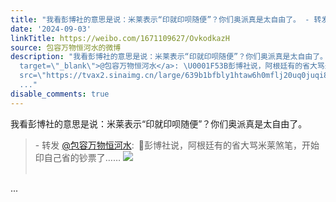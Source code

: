 ```yaml
---
title: "我看彭博社的意思是说：米莱表示“印就印呗随便”？你们奥派真是太自由了。 - 转发 @包容万物恒河水:&ensp;\U0001F53B彭博社说，阿根廷有的省大骂米莱煞笔，开始印自己..."
date: '2024-09-03'
linkTitle: https://weibo.com/1671109627/OvkodkazH
source: 包容万物恒河水的微博
description: "我看彭博社的意思是说：米莱表示“印就印呗随便”？你们奥派真是太自由了。<br><blockquote> - 转发 <a href=\"https://weibo.com/1671109627\"
  target=\"_blank\">@包容万物恒河水</a>: \U0001F53B彭博社说，阿根廷有的省大骂米莱煞笔，开始印自己省的钞票了…… <img style=\"\"
  src=\"https://tvax2.sinaimg.cn/large/639b1bfbly1htaw6h0mflj20uq0juqi8.jpg\" referrerpolicy=\"no-referrer\"><br><br></blockquote>
  ..."
disable_comments: true
---
```

我看彭博社的意思是说：米莱表示“印就印呗随便”？你们奥派真是太自由了。<br><blockquote> - 转发 <a href="https://weibo.com/1671109627" target="_blank">@包容万物恒河水</a>: 🔻彭博社说，阿根廷有的省大骂米莱煞笔，开始印自己省的钞票了…… <img style="" src="https://tvax2.sinaimg.cn/large/639b1bfbly1htaw6h0mflj20uq0juqi8.jpg" referrerpolicy="no-referrer"><br><br></blockquote> ...